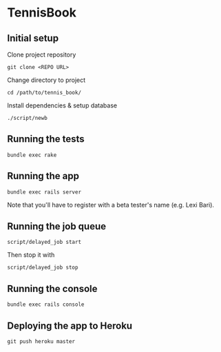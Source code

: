 # TennisBook

## Initial setup

Clone project repository

    git clone <REPO URL>

Change directory to project

    cd /path/to/tennis_book/

Install dependencies & setup database

    ./script/newb

## Running the tests

    bundle exec rake

## Running the app

    bundle exec rails server

Note that you'll have to register with a beta tester's name (e.g. Lexi Bari).

## Running the job queue

    script/delayed_job start

Then stop it with

    script/delayed_job stop

## Running the console

    bundle exec rails console

## Deploying the app to Heroku

    git push heroku master
